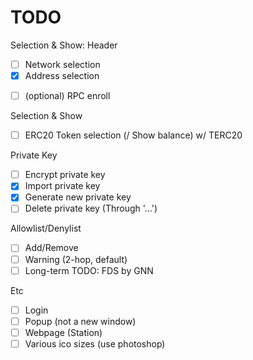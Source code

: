 # TODO

Selection & Show: Header
- [ ] Network selection
- [x] Address selection
<!-- - [ ] Link Balance -->
- [ ] (optional) RPC enroll

Selection & Show
- [ ] ERC20 Token selection (/ Show balance) w/ TERC20

Private Key
- [ ] Encrypt private key
- [x] Import private key
- [x] Generate new private key
- [ ] Delete private key (Through '...')

Allowlist/Denylist
- [ ] Add/Remove
- [ ] Warning (2-hop, default)
- [ ] Long-term TODO: FDS by GNN

Etc
- [ ] Login
- [ ] Popup (not a new window)
- [ ] Webpage (Station)
- [ ] Various ico sizes (use photoshop)
